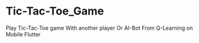 # Tic-Tac-Toe_Game
Play Tic-Tac-Toe game With another player Or AI-Bot From Q-Learning on Mobile Flutter